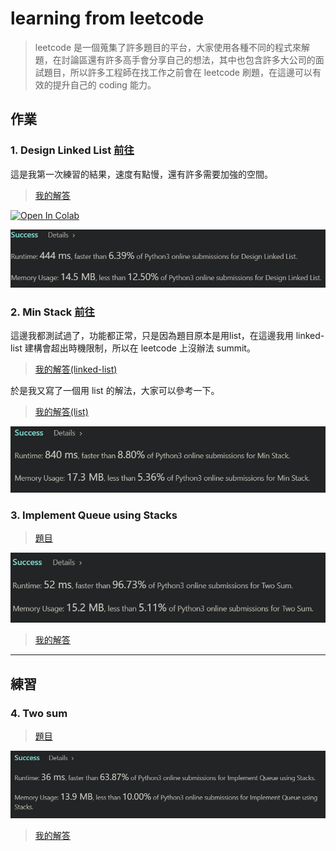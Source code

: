 # learning from leetcode 
> leetcode 是一個蒐集了許多題目的平台，大家使用各種不同的程式來解題，在討論區還有許多高手會分享自己的想法，其中也包含許多大公司的面試題目，所以許多工程師在找工作之前會在 leetcode 刷題，在這邊可以有效的提升自己的 coding 能力。

## 作業
### 1. Design Linked List [前往](https://leetcode.com/problems/design-linked-list/)

這是我第一次練習的結果，速度有點慢，還有許多需要加強的空間。

> [我的解答](https://github.com/aaron1aaron2/my-learning-note/blob/master/leet%20code/Design%20Linked%20List.py)

[![Open In Colab](https://colab.research.google.com/assets/colab-badge.svg)](https://colab.research.google.com/gist/aaron1aaron2/6fa9da18d36145de92a8324225502d40/design-linked-list.ipynb)

![](/leet%20code/Submitted/Design_Linked_List_1.PNG)

### 2. Min Stack [前往](https://leetcode.com/problems/min-stack/)

這邊我都測試過了，功能都正常，只是因為題目原本是用list，在這邊我用 linked-list 建構會超出時機限制，所以在 leetcode 上沒辦法 summit。

> [我的解答(linked-list)](https://github.com/aaron1aaron2/my-learning-note/blob/master/leet%20code/Min%20Stack(linked-list).py)

於是我又寫了一個用 list 的解法，大家可以參考一下。

> [我的解答(list)](https://github.com/aaron1aaron2/my-learning-note/blob/master/leet%20code/Min%20Stack.py)

![](/leet%20code/Submitted/Min-Stack.PNG)

### 3. Implement Queue using Stacks
>[題目](https://leetcode.com/problems/implement-queue-using-stacks/)

![](/leet%20code/Submitted/Two-sum.PNG)
> [我的解答](https://github.com/aaron1aaron2/my-learning-note/blob/master/leet%20code/Implement%20Queue%20using%20Stacks.py)
---
## 練習
### 4. Two sum
>[題目](https://leetcode.com/problems/two-sum/)

![](/leet%20code/Submitted/Implement-Queue-using-Stacks.PNG)
> [我的解答](https://github.com/aaron1aaron2/my-learning-note/blob/master/leet%20code/Two%20sum.py)
